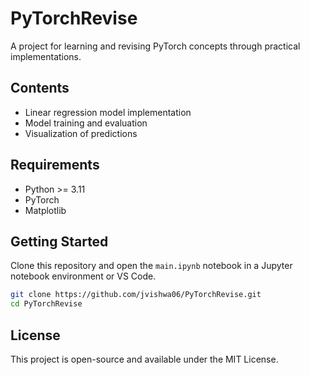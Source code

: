 # PyTorchRevise
A project for learning and revising PyTorch concepts through practical implementations.

## Contents

- Linear regression model implementation
- Model training and evaluation
- Visualization of predictions

## Requirements

- Python >= 3.11
- PyTorch
- Matplotlib

## Getting Started

Clone this repository and open the `main.ipynb` notebook in a Jupyter notebook environment or VS Code.

```bash
git clone https://github.com/jvishwa06/PyTorchRevise.git
cd PyTorchRevise
```

## License

This project is open-source and available under the MIT License.